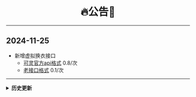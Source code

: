 <h1 align = "center">🔥公告🚀</h1>

---
## 2024-11-25
- 新增虚拟换衣接口
  - [可灵官方api格式](https://api.chatfire.cn/docs/api-237182295) 0.8/次
  - [老接口格式](https://api.chatfire.cn/docs/api-226983436) 0.1/次



---

<details markdown="1">
  <summary><b>历史更新</b></summary>
## 2024-11-20 

### 支持ReplicateAPI，兼容goamz系统

- [支持的模型列表](https://api.chatfire.cn/docs/doc-5518412)

    | 模型                               | 每张图片单价 |
    |------------------------------------------|----------------|
    | black-forest-labs/flux-1.1-pro            | $0.040         |
    | black-forest-labs/flux-1.1-pro-ultra      | $0.060         |
    | black-forest-labs/flux-dev                | $0.025         |
    | black-forest-labs/flux-pro                | $0.055         |
    | black-forest-labs/flux-schnell            | $0.003         |
    | ideogram-ai/ideogram-v2                   | $0.080         |
    | ideogram-ai/ideogram-v2-turbo             | $0.050         |
    | recraft-ai/recraft-v3                     | $0.040         |
    | recraft-ai/recraft-v3-svg                 | $0.080         |
    | stability-ai/stable-diffusion-3           | $0.035         |
    | stability-ai/stable-diffusion-3.5-large   | $0.065         |
    | stability-ai/stable-diffusion-3.5-large-turbo | $0.040         |
    | stability-ai/stable-diffusion-3.5-medium  | $0.035         |

- [接口文档](https://api.chatfire.cn/docs/api-235361039)

</details>
